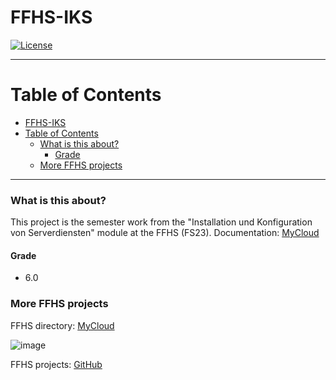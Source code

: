 # FFHS-IKS

[![License](https://img.shields.io/badge/License-GPL--v3.0-lightgrey)](https://github.com/rumpli/FFHS-IKS/blob/main/LICENSE)

-----

Table of Contents
=================
- [FFHS-IKS](#ffhs-iks)
- [Table of Contents](#table-of-contents)
    - [What is this about?](#what-is-this-about)
      - [Grade](#grade)
    - [More FFHS projects](#more-ffhs-projects)

-----

### What is this about?
This project is the semester work from the "Installation und Konfiguration von Serverdiensten" module at the FFHS (FS23).
Documentation: [MyCloud](https://www.mycloud.ch/s/S00FF01365E2338054D1FA59BC34C57002D9888BB4F)

#### Grade
- 6.0

### More FFHS projects

FFHS directory: [MyCloud](https://www.mycloud.ch/s/S00735653476C6FF89DAE1C9D6F19C814A0FE9C6DC2)

![image](https://github.com/rumpli/FFHS-AnPy/assets/24840091/5c56fb5b-944a-40a3-b5c8-1972850dc7a2)

FFHS projects: [GitHub](https://github.com/rumpli?tab=repositories&q=FFHS&type=&language=&sort=)

